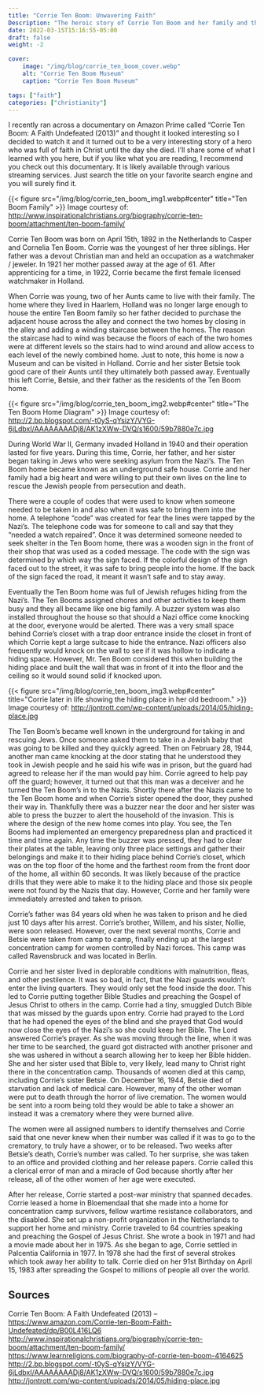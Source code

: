 ```yaml
---
title: "Corrie Ten Boom: Unwavering Faith"
Description: "The heroic story of Corrie Ten Boom and her family and their brave determination to care for others and share the Gospel of Jesus Christ."
date: 2022-03-15T15:16:55-05:00
draft: false
weight: -2

cover:
    image: "/img/blog/corrie_ten_boom_cover.webp"
    alt: "Corrie Ten Boom Museum"
    caption: "Corrie Ten Boom Museum"

tags: ["faith"]
categories: ["christianity"]
---
```


I recently ran across a documentary on Amazon Prime called “Corrie Ten Boom: A Faith Undefeated (2013)” and thought it looked interesting so I decided to watch it and it turned out to be a very interesting story of a hero who was full of faith in Christ until the day she died. I’ll share some of what I learned with you here, but if you like what you are reading, I recommend you check out this documentary. It is likely available through various streaming services. Just search the title on your favorite search engine and you will surely find it.  

{{< figure src="/img/blog/corrie_ten_boom_img1.webp#center" title="Ten Boom Family" >}}
Image courtesy of: http://www.inspirationalchristians.org/biography/corrie-ten-boom/attachment/ten-boom-family/  


Corrie Ten Boom was born on April 15th, 1892 in the Netherlands to Casper and Cornelia Ten Boom. Corrie was the youngest of her three siblings. Her father was a devout Christian man and held an occupation as a watchmaker / jeweler. In 1921 her mother passed away at the age of 61. After apprenticing for a time, in 1922, Corrie became the first female licensed watchmaker in Holland.  

When Corrie was young, two of her Aunts came to live with their family. The home where they lived in Haarlem, Holland was no longer large enough to house the entire Ten Boom family so her father decided to purchase the adjacent house across the alley and connect the two homes by closing in the alley and adding a winding staircase between the homes. The reason the staircase had to wind was because the floors of each of the two homes were at different levels so the stairs had to wind around and allow access to each level of the newly combined home. Just to note, this home is now a Museum and can be visited in Holland. Corrie and her sister Betsie took good care of their Aunts until they ultimately both passed away. Eventually this left Corrie, Betsie, and their father as the residents of the Ten Boom home.  

{{< figure src="/img/blog/corrie_ten_boom_img2.webp#center" title="The Ten Boom Home Diagram" >}}
Image courtesy of: http://2.bp.blogspot.com/-t0yS-qYsizY/VYG-6jLdbxI/AAAAAAAADj8/AK1zXWw-DVQ/s1600/59b7880e7c.jpg  

During World War II, Germany invaded Holland in 1940 and their operation lasted for five years. During this time, Corrie, her father, and her sister began taking in Jews who were seeking asylum from the Nazi’s. The Ten Boom home became known as an underground safe house. Corrie and her family had a big heart and were willing to put their own lives on the line to rescue the Jewish people from persecution and death.  

There were a couple of codes that were used to know when someone needed to be taken in and also when it was safe to bring them into the home. A telephone “code” was created for fear the lines were tapped by the Nazi’s. The telephone code was for someone to call and say that they “needed a watch repaired”. Once it was determined someone needed to seek shelter in the Ten Boom home, there was a wooden sign in the front of their shop that was used as a coded message. The code with the sign was determined by which way the sign faced. If the colorful design of the sign faced out to the street, it was safe to bring people into the home. If the back of the sign faced the road, it meant it wasn’t safe and to stay away.  

Eventually the Ten Boom home was full of Jewish refuges hiding from the Nazi’s. The Ten Booms assigned chores and other activities to keep them busy and they all became like one big family. A buzzer system was also installed throughout the house so that should a Nazi office come knocking at the door, everyone would be alerted. There was a very small space behind Corrie’s closet with a trap door entrance inside the closet in front of which Corrie kept a large suitcase to hide the entrance. Nazi officers also frequently would knock on the wall to see if it was hollow to indicate a hiding space. However, Mr. Ten Boom considered this when building the hiding place and built the wall that was in front of it into the floor and the ceiling so it would sound solid if knocked upon.  

{{< figure src="/img/blog/corrie_ten_boom_img3.webp#center" title="Corrie later in life showing the hiding place in her old bedroom." >}}
Image courtesy of: http://jontrott.com/wp-content/uploads/2014/05/hiding-place.jpg  

The Ten Boom’s became well known in the underground for taking in and rescuing Jews. Once someone asked them to take in a Jewish baby that was going to be killed and they quickly agreed. Then on February 28, 1944, another man came knocking at the door stating that he understood they took in Jewish people and he said his wife was in prison, but the guard had agreed to release her if the man would pay him. Corrie agreed to help pay off the guard; however, it turned out that this man was a deceiver and he turned the Ten Boom’s in to the Nazis. Shortly there after the Nazis came to the Ten Boom home and when Corrie’s sister opened the door, they pushed their way in. Thankfully there was a buzzer near the door and her sister was able to press the buzzer to alert the household of the invasion. This is where the design of the new home comes into play. You see, the Ten Booms had implemented an emergency preparedness plan and practiced it time and time again. Any time the buzzer was pressed, they had to clear their plates at the table, leaving only three place settings and gather their belongings and make it to their hiding place behind Corrie’s closet, which was on the top floor of the home and the farthest room from the front door of the home, all within 60 seconds. It was likely because of the practice drills that they were able to make it to the hiding place and those six people were not found by the Nazis that day. However, Corrie and her family were immediately arrested and taken to prison.  

Corrie’s father was 84 years old when he was taken to prison and he died just 10 days after his arrest. Corrie’s brother, Willem, and his sister, Nollie, were soon released. However, over the next several months, Corrie and Betsie were taken from camp to camp, finally ending up at the largest concentration camp for women controlled by Nazi forces. This camp was called Ravensbruck and was located in Berlin.  

Corrie and her sister lived in deplorable conditions with malnutrition, fleas, and other pestilence. It was so bad, in fact, that the Nazi guards wouldn’t enter the living quarters. They would only set the food inside the door. This led to Corrie putting together Bible Studies and preaching the Gospel of Jesus Christ to others in the camp. Corrie had a tiny, smuggled Dutch Bible that was missed by the guards upon entry. Corrie had prayed to the Lord that he had opened the eyes of the blind and she prayed that God would now close the eyes of the Nazi’s so she could keep her Bible. The Lord answered Corrie’s prayer. As she was moving through the line, when it was her time to be searched, the guard got distracted with another prisoner and she was ushered in without a search allowing her to keep her Bible hidden. She and her sister used that Bible to, very likely, lead many to Christ right there in the concentration camp. Thousands of women died at this camp, including Corrie’s sister Betsie. On December 16, 1944, Betsie died of starvation and lack of medical care. However, many of the other woman were put to death through the horror of live cremation. The women would be sent into a room being told they would be able to take a shower an instead it was a crematory where they were burned alive.  

The women were all assigned numbers to identify themselves and Corrie said that one never knew when their number was called if it was to go to the crematory, to truly have a shower, or to be released. Two weeks after Betsie’s death, Corrie’s number was called. To her surprise, she was taken to an office and provided clothing and her release papers. Corrie called this a clerical error of man and a miracle of God because shortly after her release, all of the other women of her age were executed.  

After her release, Corrie started a post-war ministry that spanned decades. Corrie leased a home in Bloemendaal that she made into a home for concentration camp survivors, fellow wartime resistance collaborators, and the disabled. She set up a non-profit organization in the Netherlands to support her home and ministry. Corrie traveled to 64 countries speaking and preaching the Gospel of Jesus Christ. She wrote a book in 1971 and had a movie made about her in 1975. As she began to age, Corrie settled in Palcentia California in 1977. In 1978 she had the first of several strokes which took away her ability to talk. Corrie died on her 91st Birthday on April 15, 1983 after spreading the Gospel to millions of people all over the world.  

## Sources
Corrie Ten Boom: A Faith Undefeated (2013) – https://www.amazon.com/Corrie-ten-Boom-Faith-Undefeated/dp/B00L416LQ6
http://www.inspirationalchristians.org/biography/corrie-ten-boom/attachment/ten-boom-family/
https://www.learnreligions.com/biography-of-corrie-ten-boom-4164625
http://2.bp.blogspot.com/-t0yS-qYsizY/VYG-6jLdbxI/AAAAAAAADj8/AK1zXWw-DVQ/s1600/59b7880e7c.jpg
http://jontrott.com/wp-content/uploads/2014/05/hiding-place.jpg